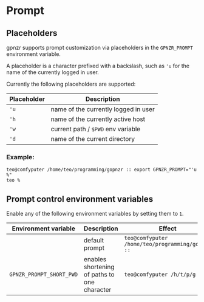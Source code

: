 # Prompt

## Placeholders

gpnzr supports prompt customization via placeholders in the `GPNZR_PROMPT`
environment variable.

A placeholder is a character prefixed with a backslash, such as `'u` for the
name of the currently logged in user.

Currently the following placeholders are supported:

| Placeholder | Description                          |
| ----------- | ------------------------------------ |
| `'u`        | name of the currently logged in user |
| `'h`        | name of the currently active host    |
| `'w`        | current path / `$PWD` env variable   |
| `'d`        | name of the current directory        |

### Example:

```gpnzr
teo@comfyputer /home/teo/programming/gopnzr :: export GPNZR_PROMPT="'u %"
teo %
```

## Prompt control environment variables

Enable any of the following environment variables by setting them to `1`.

| Environment variable     | Description                                  | Effect                                             |
| ------------------------ | -------------------------------------------- | -------------------------------------------------- |
|                          | default prompt                               | `teo@comfyputer   /home/teo/programming/gopnzr ::` |
| `GPNZR_PROMPT_SHORT_PWD` | enables shortening of paths to one character | `teo@comfyputer /h/t/p/g ::`                       |
